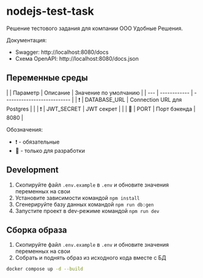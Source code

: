 # nodejs-test-task

Решение тестового задания для компании ООО Удобные Решения.

Документация:
- Swagger: http://localhost:8080/docs
- Схема OpenAPI: http://localhost:8080/docs.json


## Переменные среды

|     | Параметр     | Описание                    | Значение по умолчанию |
| --- | ------------ | --------------------------- |
| ❗   | DATABASE_URL | Connection URL для Postgres |                       |
| ❗   | JWT_SECRET   | JWT секрет                  |                       |
| 🚧   | PORT         | Порт бэкенда                | 8080                  |

Обозначения:
- ❗ - обязательные
- 🚧 - только для разработки

## Development

1. Скопируйте файл `.env.example` в `.env` и обновите значения переменных на свои
3. Установите зависимости командой `npm install`
4. Сгенерируйте базу данных командой `npm run db:gen`
5. Запустите проект в dev-режиме командой `npm run dev`

## Сборка образа

1. Скопируйте файл `.env.example` в `.env` и обновите значения переменных на свои
2. Собрать и поднять образ из исходного кода вместе с БД 
```sh
docker compose up -d --build
```
